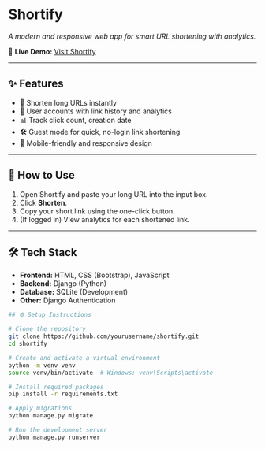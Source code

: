 # Shortify


*A modern and responsive web app for smart URL shortening with analytics.*

🔗 **Live Demo:** [Visit Shortify](https://shortify-hhe2.onrender.com/)

---

## ✨ Features

- 🔗 Shorten long URLs instantly
- 👤 User accounts with link history and analytics
- 📊 Track click count, creation date
- 🛠 Guest mode for quick, no-login link shortening
- 📱 Mobile-friendly and responsive design


---

## 🚀 How to Use

1. Open Shortify and paste your long URL into the input box.
2. Click **Shorten**.
3. Copy your short link using the one-click button.
4. (If logged in) View analytics for each shortened link.

---

## 🛠️ Tech Stack

- **Frontend:** HTML, CSS (Bootstrap), JavaScript
- **Backend:** Django (Python)
- **Database:** SQLite (Development) 
- **Other:** Django Authentication

```bash
## ⚙️ Setup Instructions

# Clone the repository
git clone https://github.com/yourusername/shortify.git
cd shortify

# Create and activate a virtual environment
python -m venv venv
source venv/bin/activate  # Windows: venv\Scripts\activate

# Install required packages
pip install -r requirements.txt

# Apply migrations
python manage.py migrate

# Run the development server
python manage.py runserver
